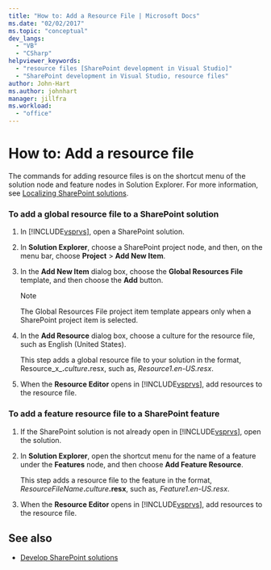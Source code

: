 ```yaml
---
title: "How to: Add a Resource File | Microsoft Docs"
ms.date: "02/02/2017"
ms.topic: "conceptual"
dev_langs:
  - "VB"
  - "CSharp"
helpviewer_keywords:
  - "resource files [SharePoint development in Visual Studio]"
  - "SharePoint development in Visual Studio, resource files"
author: John-Hart
ms.author: johnhart
manager: jillfra
ms.workload:
  - "office"
---
```

# How to: Add a resource file
  The commands for adding resource files is on the shortcut menu of the solution node and feature nodes in Solution Explorer. For more information, see [Localizing SharePoint solutions](../sharepoint/localizing-sharepoint-solutions.md).

### To add a global resource file to a SharePoint solution

1. In [!INCLUDE[vsprvs](../sharepoint/includes/vsprvs-md.md)], open a SharePoint solution.

2. In **Solution Explorer**, choose a SharePoint project node, and then, on the menu bar, choose **Project** > **Add New Item**.

3. In the **Add New Item** dialog box, choose the **Global Resources File** template, and then choose the **Add** button.

   > [!NOTE]
   >  The Global Resources File project item template appears only when a SharePoint project item is selected.

4. In the **Add Resource** dialog box, choose a culture for the resource file, such as English (United States).

    This step adds a global resource file to your solution in the format, Resource_x_**.**<em>culture</em><strong>.</strong>resx, such as, *Resource1.en-US.resx*.

5. When the **Resource Editor** opens in [!INCLUDE[vsprvs](../sharepoint/includes/vsprvs-md.md)], add resources to the resource file.

### To add a feature resource file to a SharePoint feature

1. If the SharePoint solution is not already open in [!INCLUDE[vsprvs](../sharepoint/includes/vsprvs-md.md)], open the solution.

2. In **Solution Explorer**, open the shortcut menu for the name of a feature under the **Features** node, and then choose **Add Feature Resource**.

     This step adds a resource file to the feature in the format, _ResourceFileName_**.**_culture_**.resx**, such as, *Feature1.en-US.resx*.

3. When the **Resource Editor** opens in [!INCLUDE[vsprvs](../sharepoint/includes/vsprvs-md.md)], add resources to the resource file.

## See also
- [Develop SharePoint solutions](../sharepoint/developing-sharepoint-solutions.md)
